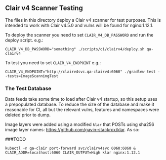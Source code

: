 ## Clair v4 Scanner Testing

The files in this directory deploy a Clair v4 scanner for test purposes. This is
intended to work with Clair v4.5.0 and vulns will be found for nginx:1.12.1.

To deploy the scanner you need to set `CLAIR_V4_DB_PASSWORD`
and run the deploy script. e.g.:

```
CLAIR_V4_DB_PASSWORD="something" ./scripts/ci/clairv4/deploy.sh qa-clairv4
```

To test you need to set `CLAIR_V4_ENDPOINT` e.g.:

```
CLAIR_V4_ENDPOINT="http://clairv4svc.qa-clairv4:6060" ./gradlew test --tests=ImageScanningTest
```

### The Test Database

Data feeds take some time to load after Clair v4 startup, so this setup uses a
prepopulated database. To reduce the size of the database and make it reasonable
for CI, all but the relevant vulns, features and namespaces were deleted prior
to dump.

Image layers were added using a modified `klar` that POSTs using sha256 image
layer names: https://github.com/gavin-stackrox/klar. As so:

###TODO

```
kubectl -n qa-clair port-forward svc/clairv4svc 6060:6060 &
CLAIR_ADDR=localhost:6060 CLAIR_OUTPUT=High klar nginx:1.12.1
```
